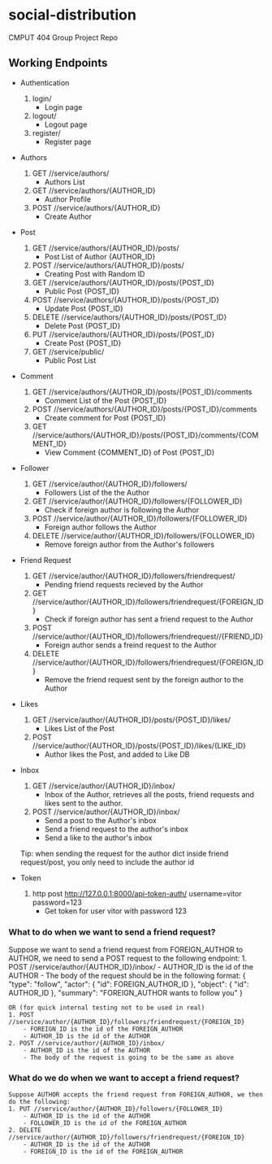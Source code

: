 # social-distribution

CMPUT 404 Group Project Repo


## Working Endpoints
* Authentication
    1. login/                                                   
        - Login page
    2. logout/                                                 
        - Logout page
    3. register/                                                
        - Register page

* Authors
    1. GET //service/authors/                                   
        - Authors List
    2. GET //service/authors/{AUTHOR_ID}                        
        - Author Profile
    3. POST //service/authors/{AUTHOR_ID}                       
        - Create Author
        
* Post
    1. GET //service/authors/{AUTHOR_ID}/posts/                                   
        - Post List of Author {AUTHOR_ID}
    2. POST //service/authors/{AUTHOR_ID}/posts/                       
        - Creating Post with Random ID 
    3. GET //service/authors/{AUTHOR_ID}/posts/{POST_ID}                       
        - Public Post {POST_ID}
    4. POST //service/authors/{AUTHOR_ID}/posts/{POST_ID}
        - Update Post {POST_ID} 
    5. DELETE //service/authors/{AUTHOR_ID}/posts/{POST_ID}
        - Delete Post {POST_ID}
    6. PUT //service/authors/{AUTHOR_ID}/posts/{POST_ID}
        - Create Post {POST_ID}
    7. GET //service/public/
        - Public Post List
        
* Comment
    1. GET //service/authors/{AUTHOR_ID}/posts/{POST_ID}/comments              
        - Comment List of the Post {POST_ID}
    2. POST //service/authors/{AUTHOR_ID}/posts/{POST_ID}/comments
        - Create comment for Post {POST_ID}
    3. GET //service/authors/{AUTHOR_ID}/posts/{POST_ID}/comments/{COMMENT_ID}
        - View Comment {COMMENT_ID} of Post {POST_ID}

* Follower
    1. GET //service/author/{AUTHOR_ID}/followers/              
        - Followers List of the the Author
    2. GET //service/author/{AUTHOR_ID}/followers/{FOLLOWER_ID} 
        - Check if foreign author is following the Author
    3. POST //service/author/{AUTHOR_ID}/followers/{FOLLOWER_ID}
        - Foreign author follows the Author
    4. DELETE //service/author/{AUTHOR_ID}/followers/{FOLLOWER_ID} 
        - Remove foreign author from the Author's followers

* Friend Request
    1. GET //service/author/{AUTHOR_ID}/followers/friendrequest/
        - Pending friend requests recieved by the Author
    2. GET //service/author/{AUTHOR_ID}/followers/friendrequest/{FOREIGN_ID} 
        - Check if foreign author has sent a friend request to the Author
    3. POST //service/author/{AUTHOR_ID}/followers/friendrequest//{FRIEND_ID}    
        - Foreign author sends a freind request to the Author
    4. DELETE //service/author/{AUTHOR_ID}/followers/friendrequest/{FOREIGN_ID}  
        - Remove the friend request sent by the foreign author to the Author

* Likes
    1. GET //service/author/{AUTHOR_ID}/posts/{POST_ID}/likes/  
        - Likes List of the Post
    2. POST //service/author/{AUTHOR_ID}/posts/{POST_ID}/likes/{LIKE_ID} 
        - Author likes the Post, and added to Like DB

* Inbox
    1. GET //service/author/{AUTHOR_ID}/inbox/                  
        - Inbox of the Author, retrieves all the posts, friend requests and likes sent to the author.
    2. POST //service/author/{AUTHOR_ID}/inbox/                 
        - Send a post to the Author's inbox
        - Send a friend request to the author's inbox
        - Send a like to the author's inbox

    Tip: when sending the request for the author dict inside friend request/post, you only
        need to include the author id

* Token
    1. http post http://127.0.0.1:8000/api-token-auth/ username=vitor password=123
        - Get token for user vitor with password 123

### What to do when we want to send a friend request?
 Suppose we want to send a friend request from FOREIGN_AUTHOR to AUTHOR, we need to send a POST request to the following endpoint:
    1. POST //service/author/{AUTHOR_ID}/inbox/
        - AUTHOR_ID is the id of the AUTHOR
        - The body of the request should be in the following format:
            {
                "type": "follow",
                "actor": {
                    "id": FOREIGN_AUTHOR_ID
                },
                "object": {
                    "id": AUTHOR_ID
                },
                "summary": "FOREIGN_AUTHOR wants to follow you"
            }

    OR (for quick internal testing not to be used in real)
    1. POST //service/author/{AUTHOR_ID}/followers/friendrequest/{FOREIGN_ID}
        - FOREIGN_ID is the id of the FOREIGN_AUTHOR
        - AUTHOR_ID is the id of the AUTHOR
    2. POST //service/author/{AUTHOR_ID}/inbox/
        - AUTHOR_ID is the id of the AUTHOR
        - The body of the request is going to be the same as above
    
### What do we do when we want to accept a friend request?
    Suppose AUTHOR accepts the friend request from FOREIGN_AUTHOR, we then do the following:
    1. PUT //service/author/{AUTHOR_ID}/followers/{FOLLOWER_ID}
        - AUTHOR_ID is the id of the AUTHOR
        - FOLLOWER_ID is the id of the FOREIGN_AUTHOR
    2. DELETE //service/author/{AUTHOR_ID}/followers/friendrequest/{FOREIGN_ID}
        - AUTHOR_ID is the id of the AUTHOR
        - FOREIGN_ID is the id of the FOREIGN_AUTHOR
    